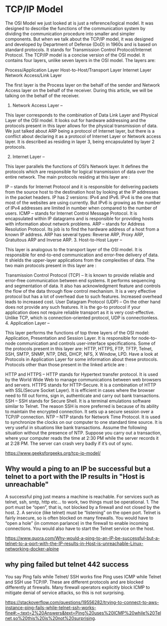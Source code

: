 # TCP/IP Model
The OSI Model we just looked at is just a reference/logical model. It was designed to describe the functions of the communication system by dividing the communication procedure into smaller and simpler components. But when we talk about the TCP/IP model, it was designed and developed by Department of Defense (DoD) in 1960s and is based on standard protocols. It stands for Transmission Control Protocol/Internet Protocol. The TCP/IP model is a concise version of the OSI model. It contains four layers, unlike seven layers in the OSI model. The layers are:

Process/Application Layer
Host-to-Host/Transport Layer
Internet Layer
Network Access/Link Layer

The first layer is the Process layer on the behalf of the sender and Network Access layer on the behalf of the receiver. During this article, we will be talking on the behalf of the receiver.

1. Network Access Layer –

This layer corresponds to the combination of Data Link Layer and Physical Layer of the OSI model. It looks out for hardware addressing and the protocols present in this layer allows for the physical transmission of data.
We just talked about ARP being a protocol of Internet layer, but there is a conflict about declaring it as a protocol of Internet Layer or Network access layer. It is described as residing in layer 3, being encapsulated by layer 2 protocols.

2. Internet Layer –

This layer parallels the functions of OSI’s Network layer. It defines the protocols which are responsible for logical transmission of data over the entire network. The main protocols residing at this layer are :

IP – stands for Internet Protocol and it is responsible for delivering packets from the source host to the destination host by looking at the IP addresses in the packet headers. IP has 2 versions:
IPv4 and IPv6. IPv4 is the one that most of the websites are using currently. But IPv6 is growing as the number of IPv4 addresses are limited in number when compared to the number of users.
ICMP – stands for Internet Control Message Protocol. It is encapsulated within IP datagrams and is responsible for providing hosts with information about network problems.
ARP – stands for Address Resolution Protocol. Its job is to find the hardware address of a host from a known IP address. ARP has several types: Reverse ARP, Proxy ARP, Gratuitous ARP and Inverse ARP.
3. Host-to-Host Layer –

This layer is analogous to the transport layer of the OSI model. It is responsible for end-to-end communication and error-free delivery of data. It shields the upper-layer applications from the complexities of data. The two main protocols present in this layer are :

Transmission Control Protocol (TCP) – It is known to provide reliable and error-free communication between end systems. It performs sequencing and segmentation of data. It also has acknowledgment feature and controls the flow of the data through flow control mechanism. It is a very effective protocol but has a lot of overhead due to such features. Increased overhead leads to increased cost.
User Datagram Protocol (UDP) – On the other hand does not provide any such features. It is the go-to protocol if your application does not require reliable transport as it is very cost-effective. Unlike TCP, which is connection-oriented protocol, UDP is connectionless.
4. Application Layer –

This layer performs the functions of top three layers of the OSI model: Application, Presentation and Session Layer. It is responsible for node-to-node communication and controls user-interface specifications. Some of the protocols present in this layer are: HTTP, HTTPS, FTP, TFTP, Telnet, SSH, SMTP, SNMP, NTP, DNS, DHCP, NFS, X Window, LPD. Have a look at Protocols in Application Layer for some information about these protocols. Protocols other than those present in the linked article are :

HTTP and HTTPS – HTTP stands for Hypertext transfer protocol. It is used by the World Wide Web to manage communications between web browsers and servers. HTTPS stands for HTTP-Secure. It is a combination of HTTP with SSL(Secure Socket Layer). It is efficient in cases where the browser need to fill out forms, sign in, authenticate and carry out bank transactions.
SSH – SSH stands for Secure Shell. It is a terminal emulations software similar to Telnet. The reason SSH is more preferred is because of its ability to maintain the encrypted connection. It sets up a secure session over a TCP/IP connection.
NTP – NTP stands for Network Time Protocol. It is used to synchronize the clocks on our computer to one standard time source. It is very useful in situations like bank transactions. Assume the following situation without the presence of NTP. Suppose you carry out a transaction, where your computer reads the time at 2:30 PM while the server records it at 2:28 PM. The server can crash very badly if it’s out of sync.

https://www.geeksforgeeks.org/tcp-ip-model/

## Why would a ping to an IP be successful but a telnet to a port with the IP results in "Host is unreachable" 

A successful ping just means a machine is reachable. For services such as telnet, ssh, smtp, http etc… to work, two things must be operational. 1. The port must be “open”, that is, not blocked by a firewall and not closed by the host. 2. A service (like telnet) must be “listening” on the open port.
Telnet is fairly insecure, so is often blocked on many firewalls. You would have to “open a hole” (in common parlance) in the firewall to enable incoming connections. You would also have to start the Telnet service on the host.

https://www.quora.com/Why-would-a-ping-to-an-IP-be-successful-but-a-telnet-to-a-port-with-the-IP-results-in-Host-is-unreachable-Linux-networking-docker-alpine

## why ping failed but telnet 442 success 

You say
Ping fails while Telnet/ SSH works fine
Ping uses ICMP while Telnet and SSH use TCP/IP. These are different protocols and are blocked differently at firewalls. Many firewall operators explicitly block ICMP to mitigate denial of service attacks, so this is not surprising.

https://stackoverflow.com/questions/19556282/trying-to-connect-to-aws-instance-ping-fails-while-telnet-ssh-works-fine#:~:text=2%20Answers&text=Ping%20uses%20ICMP%20while%20Telnet,so%20this%20is%20not%20surprising.

